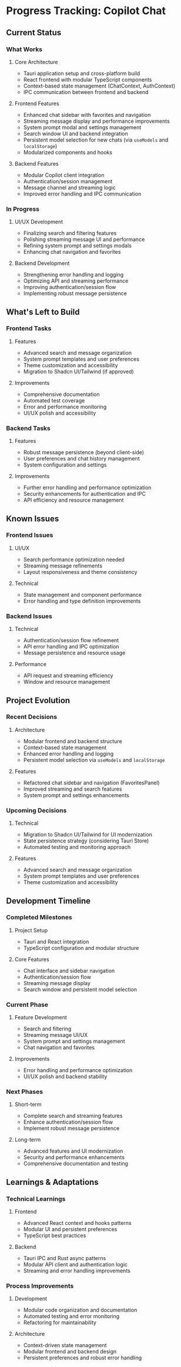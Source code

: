 # Progress Tracking: Copilot Chat

## Current Status

### What Works
1. Core Architecture
   - Tauri application setup and cross-platform build
   - React frontend with modular TypeScript components
   - Context-based state management (ChatContext, AuthContext)
   - IPC communication between frontend and backend

2. Frontend Features
   - Enhanced chat sidebar with favorites and navigation
   - Streaming message display and performance improvements
   - System prompt modal and settings management
   - Search window UI and backend integration
   - Persistent model selection for new chats (via `useModels` and `localStorage`)
   - Modularized components and hooks

3. Backend Features
   - Modular Copilot client integration
   - Authentication/session management
   - Message channel and streaming logic
   - Improved error handling and IPC communication

### In Progress
1. UI/UX Development
   - Finalizing search and filtering features
   - Polishing streaming message UI and performance
   - Refining system prompt and settings modals
   - Enhancing chat navigation and favorites

2. Backend Development
   - Strengthening error handling and logging
   - Optimizing API and streaming performance
   - Improving authentication/session flow
   - Implementing robust message persistence

## What's Left to Build

### Frontend Tasks
1. Features
   - Advanced search and message organization
   - System prompt templates and user preferences
   - Theme customization and accessibility
   - Migration to Shadcn UI/Tailwind (if approved)

2. Improvements
   - Comprehensive documentation
   - Automated test coverage
   - Error and performance monitoring
   - UI/UX polish and accessibility

### Backend Tasks
1. Features
   - Robust message persistence (beyond client-side)
   - User preferences and chat history management
   - System configuration and settings

2. Improvements
   - Further error handling and performance optimization
   - Security enhancements for authentication and IPC
   - API efficiency and resource management

## Known Issues

### Frontend Issues
1. UI/UX
   - Search performance optimization needed
   - Streaming message refinements
   - Layout responsiveness and theme consistency

2. Technical
   - State management and component performance
   - Error handling and type definition improvements

### Backend Issues
1. Technical
   - Authentication/session flow refinement
   - API error handling and IPC optimization
   - Message persistence and resource usage

2. Performance
   - API request and streaming efficiency
   - Window and resource management

## Project Evolution

### Recent Decisions
1. Architecture
   - Modular frontend and backend structure
   - Context-based state management
   - Enhanced error handling and logging
   - Persistent model selection via `useModels` and `localStorage`

2. Features
   - Refactored chat sidebar and navigation (FavoritesPanel)
   - Improved streaming and search features
   - System prompt and settings enhancements

### Upcoming Decisions
1. Technical
   - Migration to Shadcn UI/Tailwind for UI modernization
   - State persistence strategy (considering Tauri Store)
   - Automated testing and monitoring approach

2. Features
   - Advanced search and message organization
   - System prompt templates and user preferences
   - Theme customization and accessibility

## Development Timeline

### Completed Milestones
1. Project Setup
   - Tauri and React integration
   - TypeScript configuration and modular structure

2. Core Features
   - Chat interface and sidebar navigation
   - Authentication/session flow
   - Streaming message display
   - Search window and persistent model selection

### Current Phase
1. Feature Development
   - Search and filtering
   - Streaming message UI/UX
   - System prompt and settings management
   - Chat navigation and favorites

2. Improvements
   - Error handling and performance optimization
   - UI/UX polish and backend stability

### Next Phases
1. Short-term
   - Complete search and streaming features
   - Enhance authentication/session flow
   - Implement robust message persistence

2. Long-term
   - Advanced features and UI modernization
   - Security and performance enhancements
   - Comprehensive documentation and testing

## Learnings & Adaptations

### Technical Learnings
1. Frontend
   - Advanced React context and hooks patterns
   - Modular UI and persistent preferences
   - TypeScript best practices

2. Backend
   - Tauri IPC and Rust async patterns
   - Modular API client and authentication logic
   - Streaming and error handling improvements

### Process Improvements
1. Development
   - Modular code organization and documentation
   - Automated testing and error monitoring
   - Refactoring for maintainability

2. Architecture
   - Context-driven state management
   - Modular frontend and backend design
   - Persistent preferences and robust error handling
